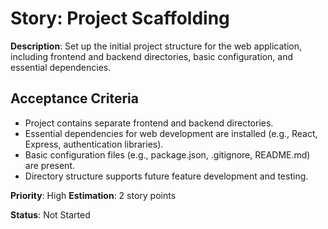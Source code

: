 # Story: Project Scaffolding

**Description**: Set up the initial project structure for the web application, including frontend and backend directories, basic configuration, and essential dependencies.

## Acceptance Criteria
- Project contains separate frontend and backend directories.
- Essential dependencies for web development are installed (e.g., React, Express, authentication libraries).
- Basic configuration files (e.g., package.json, .gitignore, README.md) are present.
- Directory structure supports future feature development and testing.

**Priority**: High
**Estimation**: 2 story points

**Status**: Not Started
